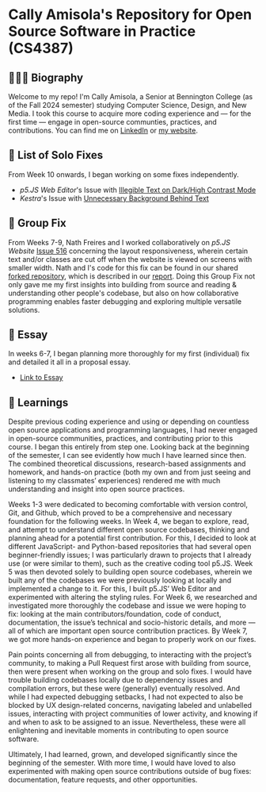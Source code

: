 # Cally Amisola's Repository for Open Source Software in Practice (CS4387)
## 👩🏻‍💻 Biography
Welcome to my repo! I'm Cally Amisola, a Senior at Bennington College (as of the Fall 2024 semester) studying Computer Science, Design, and New Media. I took this course to acquire more coding experience and — for the first time — engage in open-source communties, practices, and contributions. You can find me on [LinkedIn](https://www.linkedin.com/in/cally-amisola/) or [my website](https://www.callypso.design/).

## 👤 List of Solo Fixes
From Week 10 onwards, I began working on some fixes independently.
- _p5.JS Web Editor_'s Issue with [Illegible Text on Dark/High Contrast Mode](https://github.com/bennColl-cs4387/camisola/blob/8ea8852b46559e46e542bc4be51ac445e68b2c72/Solo%20Fixes/SOLO_FIX1.md)
- _Kestra_'s Issue with [Unnecessary Background Behind Text](https://github.com/bennColl-cs4387/camisola/blob/8ea8852b46559e46e542bc4be51ac445e68b2c72/Solo%20Fixes/SOLO_FIX2.md)

## 👥 Group Fix
From Weeks 7-9, Nath Freires and I worked collaboratively on _p5.JS Website_ [Issue 516](https://github.com/processing/p5.js-website/issues/516) concerning the layout responsiveness, wherein certain text and/or classes are cut off when the website is viewed on screens with smaller width. Nath and I's code for this fix can be found in our shared [forked repository](https://github.com/callybton/p5.js-website), which is described in our [report](https://docs.google.com/document/d/197LLvZXauJRpocG0KSUylJNpRxrUTCShBL1Q2TjmeAY/edit?tab=t.0). Doing this Group Fix not only gave me my first insights into building from source and reading & understanding other people's codebase, but also on how collaborative programming enables faster debugging and exploring multiple versatile solutions.

## 📝 Essay
In weeks 6-7, I began planning more thoroughly for my first (individual) fix and detailed it all in a proposal essay. 
- [Link to Essay](https://github.com/bennColl-cs4387/camisola/blob/e60b0c91cbd015c9c6902a7c2f25cd6ae4d889e5/Assignments/ESSAY_FIRSTISSUE.md)

## 🧠 Learnings
Despite previous coding experience and using or depending on countless open source applications and programming languages, I had never engaged in open-source communities, practices, and contributing prior to this course. I began this entirely from step one. Looking back at the beginning of the semester, I can see evidently how much I have learned since then. The combined theoretical discussions, research-based assignments and homework, and hands-on practice (both my own and from just seeing and listening to my classmates’ experiences) rendered me with much understanding and insight into open source practices.

Weeks 1-3 were dedicated to becoming comfortable with version control, Git, and Github, which proved to be a comprehensive and necessary foundation for the following weeks. In Week 4, we began to explore, read, and attempt to understand different open source codebases, thinking and planning ahead for a potential first contribution. For this, I decided to look at different JavaScript- and Python-based repositories that had several open beginner-friendly issues; I was particularly drawn to projects that I already use (or were similar to them), such as the creative coding tool p5.JS. Week 5 was then devoted solely to building open source codebases, wherein we built any of the codebases we were previously looking at locally and implemented a change to it. For this, I built p5.JS’ Web Editor and experimented with altering the styling rules. For Week 6, we researched and investigated more thoroughly the codebase and issue we were hoping to fix: looking at the main contributors/foundation, code of conduct, documentation, the issue’s technical and socio-historic details, and more — all of which are important open source contribution practices. By Week 7, we got more hands-on experience and began to properly work on our fixes.

Pain points concerning all from debugging, to interacting with the project’s community, to making a Pull Request first arose with building from source, then were present when working on the group and solo fixes. I would have trouble building codebases locally due to dependency issues and compilation errors, but these were (generally) eventually resolved. And while I had expected debugging setbacks, I had not expected to also be blocked by UX design-related concerns, navigating labeled and unlabelled issues, interacting with project communities of lower activity, and knowing if and when to ask to be assigned to an issue. Nevertheless, these were all enlightening and inevitable moments in contributing to open source software.

Ultimately, I had learned, grown, and developed significantly since the beginning of the semester. With more time, I would have loved to also experimented with making open source contributions outside of bug fixes: documentation, feature requests, and other opportunities.
